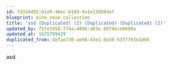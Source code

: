 ```yaml
---
id: fd334492-b1e9-46ec-b169-9a1e13958daf
blueprint: eine_neue_collection
title: 'asd (Duplicated) (2) (Duplicated) (Duplicated) (2)'
updated_by: f5fe1958-774a-4886-a03e-0b74ece8600a
updated_at: 1675709429
duplicated_from: defae738-ae98-43e1-8e38-93f7793e1d04
---
```

asd